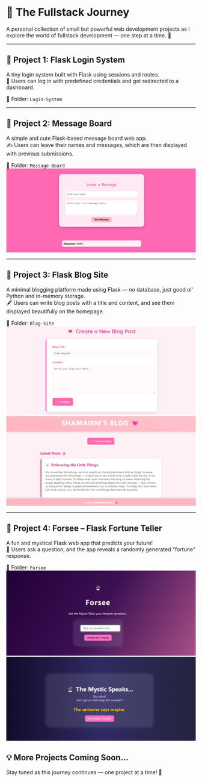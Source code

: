 # 🚀 The Fullstack Journey

A personal collection of small but powerful web development projects as I explore the world of fullstack development — one step at a time. 🌱

---

## 🧪 Project 1: Flask Login System
A tiny login system built with Flask using sessions and routes.  
🔐 Users can log in with predefined credentials and get redirected to a dashboard.

📂 Folder: `Login-System`


---

## 💌 Project 2: Message Board
A simple and cute Flask-based message board web app.  
✍️ Users can leave their names and messages, which are then displayed with previous submissions.

📂 Folder: `Message-Board`
![Screenshot](https://github.com/shamaiem10/TheFullstackJourney/blob/main/Message-Board/screenshot.png?raw=true)

---
## 📝 Project 3: Flask Blog Site  
A minimal blogging platform made using Flask — no database, just good ol' Python and in-memory storage.  
🖋️ Users can write blog posts with a title and content, and see them displayed beautifully on the homepage.

📂 Folder: `Blog-Site`
![Screenshot](https://github.com/shamaiem10/TheFullstackJourney/blob/main/Blog-Site/static/img.png)
![Screenshot](https://github.com/shamaiem10/TheFullstackJourney/blob/main/Blog-Site/static/images/image.png)

---
## 🔮 Project 4: Forsee – Flask Fortune Teller  
A fun and mystical Flask web app that predicts your future!  
🎱 Users ask a question, and the app reveals a randomly generated "fortune" response.

📂 Folder: `Forsee`  
![Screenshot](https://github.com/shamaiem10/TheFullstackJourney/blob/main/Forsee/static/images/Screenshot%202025-07-19%20182544.png?raw=true)
![Screenshot](https://github.com/shamaiem10/TheFullstackJourney/blob/main/Forsee/static/images/Screenshot%202025-07-19%20182448.png)

## 💡 More Projects Coming Soon...
Stay tuned as this journey continues — one project at a time! 🚧

